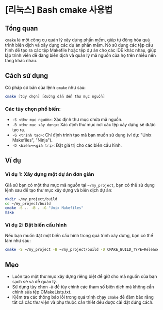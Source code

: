 # [리눅스] Bash cmake 사용법

## Tổng quan
`cmake` là một công cụ quản lý xây dựng phần mềm, giúp tự động hóa quá trình biên dịch và xây dựng các dự án phần mềm. Nó sử dụng các tệp cấu hình để tạo ra các tệp Makefile hoặc tệp dự án cho các IDE khác nhau, giúp lập trình viên dễ dàng biên dịch và quản lý mã nguồn của họ trên nhiều nền tảng khác nhau.

## Cách sử dụng
Cú pháp cơ bản của lệnh `cmake` như sau:

```bash
cmake [tùy chọn] [đường dẫn đến thư mục nguồn]
```

### Các tùy chọn phổ biến:
- `-S <thư mục nguồn>`: Xác định thư mục chứa mã nguồn.
- `-B <thư mục xây dựng>`: Xác định thư mục nơi các tệp xây dựng sẽ được tạo ra.
- `-G <trình tạo>`: Chỉ định trình tạo mà bạn muốn sử dụng (ví dụ: "Unix Makefiles", "Ninja").
- `-D <biến>=<giá trị>`: Đặt giá trị cho các biến cấu hình.

## Ví dụ
### Ví dụ 1: Xây dựng một dự án đơn giản
Giả sử bạn có một thư mục mã nguồn tại `~/my_project`, bạn có thể sử dụng lệnh sau để tạo thư mục xây dựng và biên dịch dự án:

```bash
mkdir ~/my_project/build
cd ~/my_project/build
cmake -S .. -B . -G "Unix Makefiles"
make
```

### Ví dụ 2: Đặt biến cấu hình
Nếu bạn muốn đặt một biến cấu hình trong quá trình xây dựng, bạn có thể làm như sau:

```bash
cmake -S ~/my_project -B ~/my_project/build -D CMAKE_BUILD_TYPE=Release
```

## Mẹo
- Luôn tạo một thư mục xây dựng riêng biệt để giữ cho mã nguồn của bạn sạch sẽ và dễ quản lý.
- Sử dụng tùy chọn `-D` để tùy chỉnh các tham số biên dịch mà không cần chỉnh sửa tệp CMakeLists.txt.
- Kiểm tra các thông báo lỗi trong quá trình chạy `cmake` để đảm bảo rằng tất cả các thư viện và phụ thuộc cần thiết đều được cài đặt đúng cách.